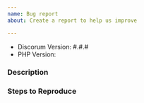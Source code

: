 ```yaml
---
name: Bug report
about: Create a report to help us improve

---
```


* Discorum Version: #.#.#
* PHP Version:

### Description

### Steps to Reproduce
